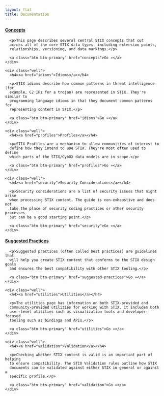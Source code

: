 ```yaml
---
layout: flat
title: Documentation
---
```


<div class="row">
  <div class="col-md-6">
    <div class="well">
      <h4><a href="concepts">Concepts</a></h4>

      <p>This page describes several central STIX concepts that cut
      across all of the core STIX data types, including extension points,
      relationships, versioning, and data markings.</p>

      <a class="btn btn-primary" href="concepts">Go »</a>
    </div>

    <div class="well">
      <h4><a href="idioms">Idioms</a></h4>

      <p>STIX idioms describe how common patterns in threat intelligence (for
      example, C2 IPs for a trojan) are represented in STIX. They're similar to
      programming language idioms in that they document common patterns for
      representing content in STIX.</p>

      <a class="btn btn-primary" href="idioms">Go »</a>
    </div>

    <div class="well">
      <h4><a href="profiles">Profiles</a></h4>

      <p>STIX Profiles are a mechanism to allow communities of interest to
      define how they intend to use STIX. They're most often used to define
      which parts of the STIX/CybOX data models are in scope.</p>

      <a class="btn btn-primary" href="profiles">Go »</a>
    </div>

    <div class="well">
      <h4><a href="security">Security Considerations</a></h4>

      <p>Security considerations are a list of security issues that might arise
      when processing STIX content. The guide is non-exhaustive and does not
      take the place of security coding practices or other security processes
      but can be a good starting point.</p>

      <a class="btn btn-primary" href="security">Go »</a>
    </div>
  </div>

  <div class="col-md-6">
    <div class="well">
      <h4><a href="suggested-practices">Suggested Practices</a></h4>

      <p>Suggested practices (often called best practices) are guidelines that
      will help you create STIX content that conforms to the STIX design goals
      and ensures the best compatibility with other STIX tooling.</p>

      <a class="btn btn-primary" href="suggested-practices">Go »</a>
    </div>

    <div class="well">
      <h4><a href="utilities">Utilities</a></h4>

      <p>The utilities page has information on both STIX-provided and
      community-provided utilities for working with STIX. It includes both
      user-level utilities such as visualization tools and developer-focused
      tooling such as bindings and APIs.</p>

      <a class="btn btn-primary" href="utilities">Go »</a>
    </div>

    <div class="well">
      <h4><a href="validation">Validation</a></h4>

      <p>Checking whether STIX content is valid is an important part of helping
      to ensure compatibility. The STIX Validation rules outline how STIX
      documents can be validated against either STIX in general or against a
      specific profile.</p>

      <a class="btn btn-primary" href="validation">Go »</a>
    </div>
  </div>
</div>
